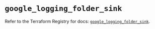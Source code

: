# `google_logging_folder_sink`

Refer to the Terraform Registry for docs: [`google_logging_folder_sink`](https://registry.terraform.io/providers/hashicorp/google/6.27.0/docs/resources/logging_folder_sink).
